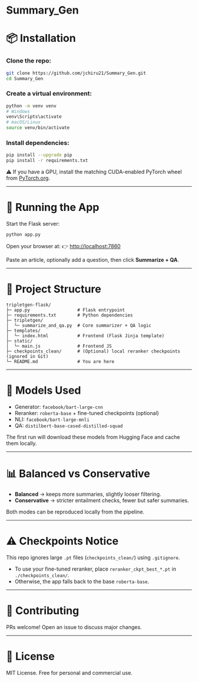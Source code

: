 # Summary_Gen


# 📦 Installation

### Clone the repo:

```bash
git clone https://github.com/jchiru21/Summary_Gen.git
cd Summary_Gen
```

### Create a virtual environment:

```bash
python -m venv venv
# Windows
venv\Scripts\activate
# macOS/Linux
source venv/bin/activate
```

### Install dependencies:

```bash
pip install --upgrade pip
pip install -r requirements.txt
```

⚠️ If you have a GPU, install the matching CUDA-enabled PyTorch wheel from [PyTorch.org](https://pytorch.org/get-started/locally/).

---

# 🚀 Running the App

Start the Flask server:

```bash
python app.py
```

Open your browser at:
👉 [http://localhost:7860](http://localhost:7860)

Paste an article, optionally add a question, then click **Summarize + QA**.

---

# 📂 Project Structure

```
tripletgen-flask/
├─ app.py                  # Flask entrypoint
├─ requirements.txt        # Python dependencies
├─ tripletgen/
│  └─ summarize_and_qa.py  # Core summarizer + QA logic
├─ templates/
│  └─ index.html           # Frontend (Flask Jinja template)
├─ static/
│  └─ main.js              # Frontend JS
├─ checkpoints_clean/      # (Optional) local reranker checkpoints (ignored in Git)
└─ README.md               # You are here
```

---

# 🧠 Models Used

* Generator: `facebook/bart-large-cnn`
* Reranker: `roberta-base` + fine-tuned checkpoints (optional)
* NLI: `facebook/bart-large-mnli`
* QA: `distilbert-base-cased-distilled-squad`

The first run will download these models from Hugging Face and cache them locally.

---

# 📊 Balanced vs Conservative

* **Balanced** → keeps more summaries, slightly looser filtering.
* **Conservative** → stricter entailment checks, fewer but safer summaries.

Both modes can be reproduced locally from the pipeline.

---

# ⚠️ Checkpoints Notice

This repo ignores large `.pt` files (`checkpoints_clean/`) using `.gitignore`.

* To use your fine-tuned reranker, place `reranker_ckpt_best_*.pt` in `./checkpoints_clean/`.
* Otherwise, the app falls back to the base `roberta-base`.


---

# 🤝 Contributing

PRs welcome! Open an issue to discuss major changes.

---

# 📜 License

MIT License. Free for personal and commercial use.


